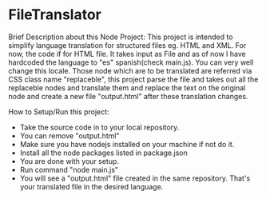 # FileTranslator

Brief Description about this Node Project:
This project is intended to simplify language translation for structured files eg. HTML and XML. For now, the code if for HTML file.
It takes input as File and as of now I have hardcoded the language to "es" spanish(check main.js). You can very well change this locale.
Those node which are to be translated are referred via CSS class name "replaceble", this project parse the file and takes out all the replaceble 
nodes and translate them and replace the text on the original node and create a new file "output.html" after these translation changes. 

How to Setup/Run this project:
- Take the source code in to your local repository.
- You can remove "output.html"
- Make sure you have nodejs installed on your machine if not do it.
- Install all the node packages listed in package.json
- You are done with your setup.
- Run command "node main.js"  
- You will see a "output.html" file created in the same repository. That's your translated file in the desired language.


